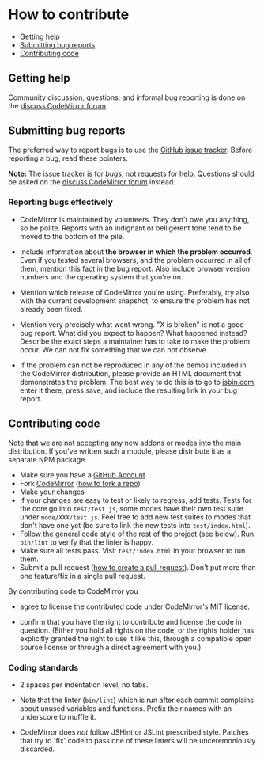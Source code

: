 # How to contribute

- [Getting help](#getting-help)
- [Submitting bug reports](#submitting-bug-reports)
- [Contributing code](#contributing-code)

## Getting help

Community discussion, questions, and informal bug reporting is done on the
[discuss.CodeMirror forum](http://discuss.codemirror.net).

## Submitting bug reports

The preferred way to report bugs is to use the
[GitHub issue tracker](http://github.com/codemirror/CodeMirror/issues). Before reporting a bug, read
these pointers.

**Note:** The issue tracker is for *bugs*, not requests for help. Questions should be asked on the
[discuss.CodeMirror forum](http://discuss.codemirror.net) instead.

### Reporting bugs effectively

- CodeMirror is maintained by volunteers. They don't owe you anything, so be polite. Reports with an
  indignant or belligerent tone tend to be moved to the bottom of the pile.

- Include information about **the browser in which the problem occurred**. Even if you tested
  several browsers, and the problem occurred in all of them, mention this fact in the bug report.
  Also include browser version numbers and the operating system that you're on.

- Mention which release of CodeMirror you're using. Preferably, try also with the current
  development snapshot, to ensure the problem has not already been fixed.

- Mention very precisely what went wrong. "X is broken" is not a good bug report. What did you
  expect to happen? What happened instead? Describe the exact steps a maintainer has to take to make
  the problem occur. We can not fix something that we can not observe.

- If the problem can not be reproduced in any of the demos included in the CodeMirror distribution,
  please provide an HTML document that demonstrates the problem. The best way to do this is to go to
  [jsbin.com](http://jsbin.com/ihunin/edit), enter it there, press save, and include the resulting
  link in your bug report.

## Contributing code

Note that we are not accepting any new addons or modes into the main distribution. If you've written
such a module, please distribute it as a separate NPM package.

- Make sure you have a [GitHub Account](https://github.com/signup/free)
- Fork [CodeMirror](https://github.com/codemirror/CodeMirror/)
  ([how to fork a repo](https://help.github.com/articles/fork-a-repo))
- Make your changes
- If your changes are easy to test or likely to regress, add tests. Tests for the core go
  into `test/test.js`, some modes have their own test suite under `mode/XXX/test.js`. Feel free to
  add new test suites to modes that don't have one yet (be sure to link the new tests
  into `test/index.html`).
- Follow the general code style of the rest of the project (see below). Run `bin/lint` to verify
  that the linter is happy.
- Make sure all tests pass. Visit `test/index.html` in your browser to run them.
- Submit a pull request
  ([how to create a pull request](https://help.github.com/articles/fork-a-repo)). Don't put more
  than one feature/fix in a single pull request.

By contributing code to CodeMirror you

- agree to license the contributed code under
  CodeMirror's [MIT license](https://codemirror.net/LICENSE).

- confirm that you have the right to contribute and license the code in question. (Either you hold
  all rights on the code, or the rights holder has explicitly granted the right to use it like this,
  through a compatible open source license or through a direct agreement with you.)

### Coding standards

- 2 spaces per indentation level, no tabs.

- Note that the linter (`bin/lint`) which is run after each commit complains about unused variables
  and functions. Prefix their names with an underscore to muffle it.

- CodeMirror does *not* follow JSHint or JSLint prescribed style. Patches that try to 'fix' code to
  pass one of these linters will be unceremoniously discarded.

